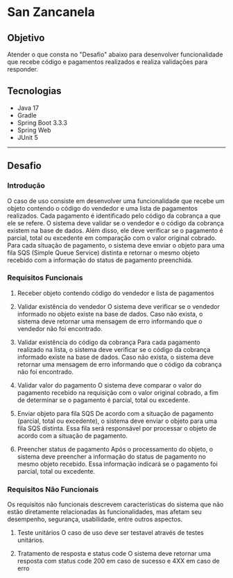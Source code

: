 #  San Zancanela

## Objetivo

Atender o que consta no "Desafio" abaixo para desenvolver funcionalidade que recebe código e pagamentos realizados e realiza validações para responder.

## Tecnologias

- Java 17
- Gradle
- Spring Boot 3.3.3
- Spring Web
- JUnit 5



---

## Desafio 

### Introdução
O caso de uso consiste em desenvolver uma funcionalidade que recebe um objeto contendo o código do vendedor e uma lista de pagamentos realizados. Cada pagamento é identificado pelo código da cobrança a que ele se refere. O sistema deve validar se o vendedor e o código da cobrança existem na base de dados. Além disso, ele deve verificar se o pagamento é parcial, total ou excedente em comparação com o valor original cobrado. Para cada situação de pagamento, o sistema deve enviar o objeto para uma fila SQS (Simple Queue Service) distinta e retornar o mesmo objeto recebido com a informação do status de pagamento preenchida.

### Requisitos Funcionais
1. Receber objeto contendo código do vendedor e lista de pagamentos
2. Validar existência do vendedor
   O sistema deve verificar se o vendedor informado no objeto existe na base de dados. Caso não exista, o sistema deve retornar uma mensagem de erro informando que o vendedor não foi encontrado.

3. Validar existência do código da cobrança
   Para cada pagamento realizado na lista, o sistema deve verificar se o código da cobrança informado existe na base de dados. Caso não exista, o sistema deve retornar uma mensagem de erro informando que o código da cobrança não foi encontrado.

4. Validar valor do pagamento
   O sistema deve comparar o valor do pagamento recebido na requisição com o valor original cobrado, a fim de determinar se o pagamento é parcial, total ou excedente.

5. Enviar objeto para fila SQS
   De acordo com a situação de pagamento (parcial, total ou excedente), o sistema deve enviar o objeto para uma fila SQS distinta. Essa fila será responsável por processar o objeto de acordo com a situação de pagamento.

6. Preencher status de pagamento
   Após o processamento do objeto, o sistema deve preencher a informação do status de pagamento no mesmo objeto recebido. Essa informação indicará se o pagamento foi parcial, total ou excedente.

### Requisitos Não Funcionais
Os requisitos não funcionais descrevem características do sistema que não estão diretamente relacionadas às funcionalidades, mas afetam seu desempenho, segurança, usabilidade, entre outros aspectos.

1. Teste unitários
   O caso de uso deve ser testavel através de testes unitários.

2. Tratamento de resposta e status code
   O sistema deve retornar uma resposta com status code 200 em caso de sucesso e 4XX em caso de erro